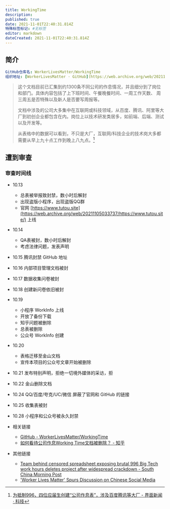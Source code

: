 ```yaml
---
title: WorkingTime
description:
published: true
date: 2021-11-01T22:40:31.814Z
特殊标签标记: #无标签
editor: markdown
dateCreated: 2021-11-01T22:40:31.814Z
---
```


## 简介

```YAML
GitHub仓库名: WorkerLivesMatter/WorkingTime 
组织地址: [WorkerLivesMatter · GitHub](https://web.archive.org/web/20211105033734/https://github.com/WorkerLivesMatter)
```

> 这个文档目前已汇集到约1300条不同公司的作息情况，并且细分到了岗位和部门。具体内容包括了上下班时间、午餐晚餐时间、一周工作天数、 周三周五是否特殊以及新人是否要写周报等。
>
> 文档中涉及的公司大多集中在互联网或科技领域，从百度、腾讯、阿里等大厂到初创企业都包含在内。岗位上以技术研发类居多，如前端、后端、测试以及开发等。
>
> 从表格中的数据可以看到，不只是大厂，互联网/科技企业的技术岗大多都需要从早上九十点工作到晚上八九点。[^jmn]

[^jmn]: [为抵制996，四位应届生创建“公司作息表”，涉及百度腾讯等大厂 - 界面新闻 · 科技](https://web.archive.org/web/20211029192822/https://www.jiemian.com/article/6701562.html)

## 遭到审查

### 审查时间线

+ 10.13
    + 总表被举报致封禁，数小时后解封
    + 出现盗版小程序，出现盗版QQ群
    + 官网 [https://www.tutou.site](https://web.archive.org/web/20211105033737/https://www.tutou.site/) 上线
+ 10.14
    + QA表被封，数小时后解封
    + 考虑法律问题，发表声明
+ 10.15 腾讯封禁 GitHub 地址
+ 10.16 内部项目管理文档被封
+ 10.17 数据收集问卷被封
+ 10.18 创建新问卷依旧被封
+ 10.19
    + 小程序 WorkInfo 上线
    + 开放了备份下载
    + 知乎问题被删除
    + 总表被删除
    + 公众号 WorkInfo 创建
+ 10.20
    + 表格迁移至金山文档
    + 宣传本项目的公众号文章开始被删除
+ 10.21 发布特别声明，拒绝一切境外媒体的采访，拒
+ 10.22 金山删除文档
+ 10.24 QQ/百度/夸克/UC/微信 屏蔽了官网和 GitHub 的链接
+ 10.25 收集表被封
+ 10.28 小程序和公众号被永久封禁

+ 相关链接
    + [GitHub - WorkerLivesMatter/WorkingTime](https://web.archive.org/web/20211029182152/https://github.com/WorkerLivesMatter/WorkingTime)
    + [如何看待公司作息Working Time文档被删除？ - 知乎](https://web.archive.org/web/20211101143200/https://www.zhihu.com/question/493416916)
+ 其他链接
    + [Team behind censored spreadsheet exposing brutal 996 Big Tech work hours deletes project after widespread crackdown - South China Morning Post](https://web.archive.org/web/20211106004924/https://www.scmp.com/tech/tech-trends/article/3155039/team-behind-censored-spreadsheet-exposing-brutal-996-big-tech-work)
    + ['Worker Lives Matter' Spurs Discussion on Chinese Social Media](https://web.archive.org/web/20211105133507/https://radiichina.com/worker-lives-matter/)

<!--
[ZhangNanBei Profile - githubmemory](https://web.archive.org/web/20211106025716/https://githubmemory.com/@ZhangNanBei)
[ZhangNanBei (秃头才能变强) · GitHub](https://web.archive.org/web/20211104111017/https://github.com/ZhangNanBei)
-->

